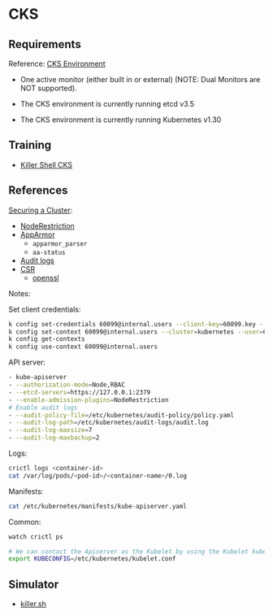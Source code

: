 # CKS

## Requirements

Reference: [CKS Environment](https://docs.linuxfoundation.org/tc-docs/certification/important-instructions-cks#cks-environment)

- One active monitor (either built in or external)  (NOTE: Dual Monitors are NOT supported).

- The CKS environment is currently running etcd v3.5

- The CKS environment is currently running Kubernetes v1.30

## Training

- [Killer Shell CKS](https://killercoda.com/killer-shell-cks)

## References

[Securing a Cluster](https://kubernetes.io/docs/tasks/administer-cluster/securing-a-cluster/):
- [NodeRestriction](https://kubernetes.io/docs/reference/access-authn-authz/admission-controllers/#noderestriction)
- [AppArmor](https://kubernetes.io/docs/tutorials/security/apparmor/)
  - `apparmor_parser`
  - `aa-status`
- [Audit logs](https://kubernetes.io/docs/tasks/debug/debug-cluster/audit/#log-backend)
- [CSR](https://kubernetes.io/docs/reference/access-authn-authz/certificate-signing-requests/#normal-user)
  - [openssl](https://kubernetes.io/docs/tasks/administer-cluster/certificates/#openssl)

Notes:

Set client credentials:

```bash
k config set-credentials 60099@internal.users --client-key=60099.key --client-certificate=60099.crt
k config set-context 60099@internal.users --cluster=kubernetes --user=60099@internal.users
k config get-contexts
k config use-context 60099@internal.users
```


API server:

```bash
- kube-apiserver
- --authorization-mode=Node,RBAC
- --etcd-servers=https://127.0.0.1:2379
- --enable-admission-plugins=NodeRestriction
# Enable audit logs
- --audit-policy-file=/etc/kubernetes/audit-policy/policy.yaml
- --audit-log-path=/etc/kubernetes/audit-logs/audit.log
- --audit-log-maxsize=7
- --audit-log-maxbackup=2
```

Logs:

```bash
crictl logs <container-id>
cat /var/log/pods/<pod-id>/<container-name>/0.log
```

Manifests:

```bash
cat /etc/kubernetes/manifests/kube-apiserver.yaml
```

Common:

```bash
watch crictl ps

# We can contact the Apiserver as the Kubelet by using the Kubelet kubeconfig
export KUBECONFIG=/etc/kubernetes/kubelet.conf
```


## Simulator

- [killer.sh](https://killer.sh/)
